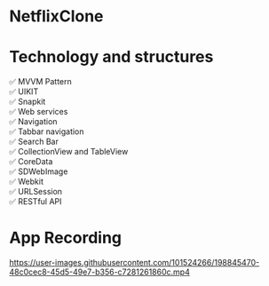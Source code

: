 # NetflixClone

# Technology and structures
 ✅ MVVM Pattern <br />
 ✅ UIKIT <br />
 ✅ Snapkit <br />
 ✅ Web services <br />
 ✅ Navigation <br />
 ✅ Tabbar navigation <br />
 ✅ Search Bar <br />
 ✅ CollectionView and TableView <br />
 ✅ CoreData <br />
 ✅ SDWebImage <br />
 ✅ Webkit <br />
 ✅ URLSession <br />
 ✅ RESTful API <br />
 
 
# App Recording
https://user-images.githubusercontent.com/101524266/198845470-48c0cec8-45d5-49e7-b356-c7281261860c.mp4

